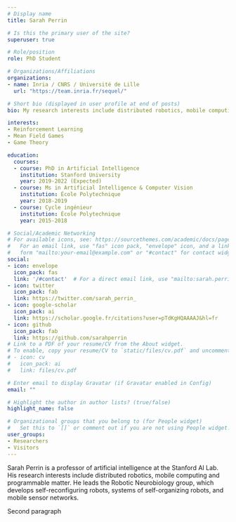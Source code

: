```yaml
---
# Display name
title: Sarah Perrin

# Is this the primary user of the site?
superuser: true

# Role/position
role: PhD Student

# Organizations/Affiliations
organizations:
- name: Inria / CNRS / Université de Lille
  url: "https://team.inria.fr/sequel/"

# Short bio (displayed in user profile at end of posts)
bio: My research interests include distributed robotics, mobile computing and programmable matter.

interests:
- Reinforcement Learning
- Mean Field Games
- Game Theory

education:
  courses:
  - course: PhD in Artificial Intelligence
    institution: Stanford University
    year: 2019-2022 (Expected)
  - course: Ms in Artificial Intelligence & Computer Vision
    institution: École Polytechnique
    year: 2018-2019
  - course: Cycle ingénieur
    institution: École Polytechnique
    year: 2015-2018

# Social/Academic Networking
# For available icons, see: https://sourcethemes.com/academic/docs/page-builder/#icons
#   For an email link, use "fas" icon pack, "envelope" icon, and a link in the
#   form "mailto:your-email@example.com" or "#contact" for contact widget.
social:
- icon: envelope
  icon_pack: fas
  link: '/#contact'  # For a direct email link, use "mailto:sarah.perrin@inria.fr".
- icon: twitter
  icon_pack: fab
  link: https://twitter.com/sarah_perrin_
- icon: google-scholar
  icon_pack: ai
  link: https://scholar.google.fr/citations?user=pTdKgHQAAAAJ&hl=fr
- icon: github
  icon_pack: fab
  link: https://github.com/sarahperrin
# Link to a PDF of your resume/CV from the About widget.
# To enable, copy your resume/CV to `static/files/cv.pdf` and uncomment the lines below.
# - icon: cv
#   icon_pack: ai
#   link: files/cv.pdf

# Enter email to display Gravatar (if Gravatar enabled in Config)
email: ""

# Highlight the author in author lists? (true/false)
highlight_name: false

# Organizational groups that you belong to (for People widget)
#   Set this to `[]` or comment out if you are not using People widget.
user_groups:
- Researchers
- Visitors
---
```


Sarah Perrin is a professor of artificial intelligence at the Stanford AI Lab. His research interests include distributed robotics, mobile computing and programmable matter. He leads the Robotic Neurobiology group, which develops self-reconfiguring robots, systems of self-organizing robots, and mobile sensor networks.

Second paragraph
